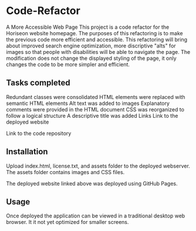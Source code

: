 # Code-Refactor
A More Accessible Web Page 
This project is a code refactor for the Horiseon website homepage. The purposes of this refactoring is to make the previous code more efficient and accessible. 
This refactoring will bring about improved search engine optimization, more discriptive "alts" for images so that people with disabilities will be able to navigate the page. 
The modification does not change the displayed styling of the page, it only changes the code to be more simpler and efficient.

## Tasks completed
Redundant classes were consolidated
HTML elements were replaced with semantic HTML elements
Alt text was added to images
Explanatory comments were provided in the HTML document
CSS was reorganized to follow a logical structure
A descriptive title was added
Links
Link to the deployed website

Link to the code repository

## Installation
Upload index.html, license.txt, and assets folder to the deployed webserver. The assets folder contains images and CSS files.

The deployed website linked above was deployed using GitHub Pages.

## Usage
Once deployed the application can be viewed in a traditional desktop web browser. It it not yet optimized for smaller screens.
